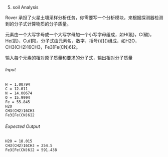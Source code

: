 5. soil Analysis

 Rover 承担了火星土壤采样分析任务，你需要写一个分析模块，来根据探测器检测到的分子式计算物质的分子质量。

元素由一个大写字母或一个大写字母加一个小写字母组成，如H(氢)，C(碳)，He(氦)，Cu(铜)。分子式由元素名，数字，括号()[]{}组成，如H2O，CH3(CH2)16CH3，Fe3[Fe(CN)6]2。

输入每个元素的相对原子质量和要求的分子式，输出相对分子质量

###### Input

    H = 1.00794
    C = 12.011
    N = 14.00674
    O = 15.9994
    Fe = 55.845
    H2O
    CH3(CH2)16CH3
    Fe3[Fe(CN)6]2
    
###### Expected Output

    H2O = 18.015
    CH3(CH2)16CH3 = 254.5
    Fe3[Fe(CN)6]2 = 591.438
